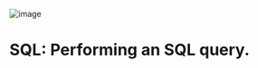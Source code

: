 ![image](https://github.com/user-attachments/assets/f5ceda28-07d1-42e5-af09-3f7c1470703e)



# SQL: Performing an SQL query.
